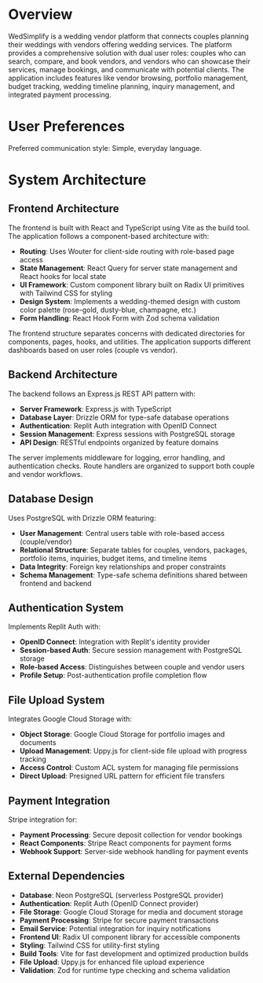 # Overview

WedSimplify is a wedding vendor platform that connects couples planning their weddings with vendors offering wedding services. The platform provides a comprehensive solution with dual user roles: couples who can search, compare, and book vendors, and vendors who can showcase their services, manage bookings, and communicate with potential clients. The application includes features like vendor browsing, portfolio management, budget tracking, wedding timeline planning, inquiry management, and integrated payment processing.

# User Preferences

Preferred communication style: Simple, everyday language.

# System Architecture

## Frontend Architecture
The frontend is built with React and TypeScript using Vite as the build tool. The application follows a component-based architecture with:
- **Routing**: Uses Wouter for client-side routing with role-based page access
- **State Management**: React Query for server state management and React hooks for local state
- **UI Framework**: Custom component library built on Radix UI primitives with Tailwind CSS for styling
- **Design System**: Implements a wedding-themed design with custom color palette (rose-gold, dusty-blue, champagne, etc.)
- **Form Handling**: React Hook Form with Zod schema validation

The frontend structure separates concerns with dedicated directories for components, pages, hooks, and utilities. The application supports different dashboards based on user roles (couple vs vendor).

## Backend Architecture
The backend follows an Express.js REST API pattern with:
- **Server Framework**: Express.js with TypeScript
- **Database Layer**: Drizzle ORM for type-safe database operations
- **Authentication**: Replit Auth integration with OpenID Connect
- **Session Management**: Express sessions with PostgreSQL storage
- **API Design**: RESTful endpoints organized by feature domains

The server implements middleware for logging, error handling, and authentication checks. Route handlers are organized to support both couple and vendor workflows.

## Database Design
Uses PostgreSQL with Drizzle ORM featuring:
- **User Management**: Central users table with role-based access (couple/vendor)
- **Relational Structure**: Separate tables for couples, vendors, packages, portfolio items, inquiries, budget items, and timeline items
- **Data Integrity**: Foreign key relationships and proper constraints
- **Schema Management**: Type-safe schema definitions shared between frontend and backend

## Authentication System
Implements Replit Auth with:
- **OpenID Connect**: Integration with Replit's identity provider
- **Session-based Auth**: Secure session management with PostgreSQL storage
- **Role-based Access**: Distinguishes between couple and vendor users
- **Profile Setup**: Post-authentication profile completion flow

## File Upload System
Integrates Google Cloud Storage with:
- **Object Storage**: Google Cloud Storage for portfolio images and documents
- **Upload Management**: Uppy.js for client-side file upload with progress tracking
- **Access Control**: Custom ACL system for managing file permissions
- **Direct Upload**: Presigned URL pattern for efficient file transfers

## Payment Integration
Stripe integration for:
- **Payment Processing**: Secure deposit collection for vendor bookings
- **React Components**: Stripe React components for payment forms
- **Webhook Support**: Server-side webhook handling for payment events

## External Dependencies

- **Database**: Neon PostgreSQL (serverless PostgreSQL provider)
- **Authentication**: Replit Auth (OpenID Connect provider)
- **File Storage**: Google Cloud Storage for media and document storage
- **Payment Processing**: Stripe for secure payment transactions
- **Email Service**: Potential integration for inquiry notifications
- **Frontend UI**: Radix UI component library for accessible components
- **Styling**: Tailwind CSS for utility-first styling
- **Build Tools**: Vite for fast development and optimized production builds
- **File Upload**: Uppy.js for enhanced file upload experience
- **Validation**: Zod for runtime type checking and schema validation
